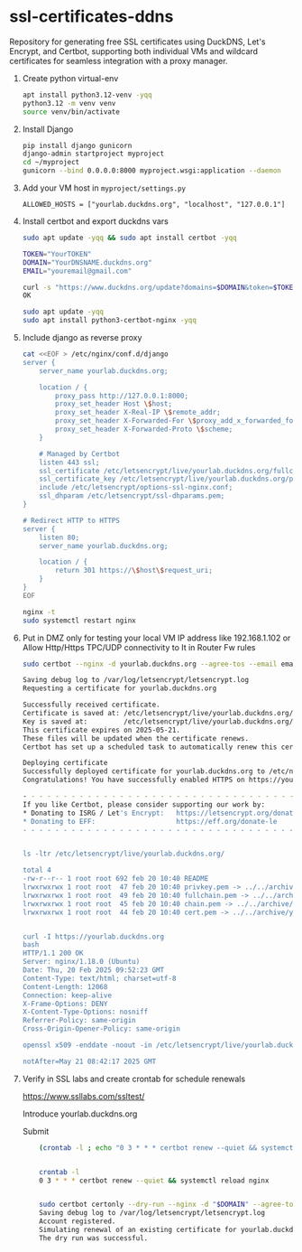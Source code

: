# ssl-certificates-ddns
Repository for generating free SSL certificates using DuckDNS, Let's Encrypt, and Certbot, supporting both individual VMs and wildcard certificates for seamless integration with a proxy manager.

1. Create python virtual-env
    ```bash
    apt install python3.12-venv -yqq
    python3.12 -m venv venv
    source venv/bin/activate
    ```

2. Install Django
    ```bash
    pip install django gunicorn
    django-admin startproject myproject
    cd ~/myproject
    gunicorn --bind 0.0.0.0:8000 myproject.wsgi:application --daemon
    ```

3. Add your VM host in `myproject/settings.py`

    `ALLOWED_HOSTS = ["yourlab.duckdns.org", "localhost", "127.0.0.1"]`

4. Install certbot and export duckdns vars

    ```bash
    sudo apt update -yqq && sudo apt install certbot -yqq

    TOKEN="YourTOKEN"
    DOMAIN="YourDNSNAME.duckdns.org"
    EMAIL="youremail@gmail.com"

    curl -s "https://www.duckdns.org/update?domains=$DOMAIN&token=$TOKEN&ip="
    OK

    sudo apt update -yqq 
    sudo apt install python3-certbot-nginx -yqq
    ```

4. Include django as reverse proxy

    ```bash
    cat <<EOF > /etc/nginx/conf.d/django
    server {
        server_name yourlab.duckdns.org;

        location / {
            proxy_pass http://127.0.0.1:8000;
            proxy_set_header Host \$host;
            proxy_set_header X-Real-IP \$remote_addr;
            proxy_set_header X-Forwarded-For \$proxy_add_x_forwarded_for;
            proxy_set_header X-Forwarded-Proto \$scheme;
        }

        # Managed by Certbot
        listen 443 ssl;
        ssl_certificate /etc/letsencrypt/live/yourlab.duckdns.org/fullchain.pem;
        ssl_certificate_key /etc/letsencrypt/live/yourlab.duckdns.org/privkey.pem;
        include /etc/letsencrypt/options-ssl-nginx.conf;
        ssl_dhparam /etc/letsencrypt/ssl-dhparams.pem;
    }

    # Redirect HTTP to HTTPS
    server {
        listen 80;
        server_name yourlab.duckdns.org;

        location / {
            return 301 https://\$host\$request_uri;
        }
    }
    EOF

    nginx -t
    sudo systemctl restart nginx
    ```

5. Put in DMZ only for testing your local VM IP address like 192.168.1.102 or Allow Http/Https TPC/UDP connectivity to It in Router Fw rules

    ```bash
    sudo certbot --nginx -d yourlab.duckdns.org --agree-tos --email email@gmail.com

    Saving debug log to /var/log/letsencrypt/letsencrypt.log
    Requesting a certificate for yourlab.duckdns.org

    Successfully received certificate.
    Certificate is saved at: /etc/letsencrypt/live/yourlab.duckdns.org/fullchain.pem
    Key is saved at:         /etc/letsencrypt/live/yourlab.duckdns.org/privkey.pem
    This certificate expires on 2025-05-21.
    These files will be updated when the certificate renews.
    Certbot has set up a scheduled task to automatically renew this certificate in the background.

    Deploying certificate
    Successfully deployed certificate for yourlab.duckdns.org to /etc/nginx/sites-enabled/django
    Congratulations! You have successfully enabled HTTPS on https://yourlab.duckdns.org

    - - - - - - - - - - - - - - - - - - - - - - - - - - - - - - - - - - - - - - - -
    If you like Certbot, please consider supporting our work by:
    * Donating to ISRG / Let's Encrypt:   https://letsencrypt.org/donate
    * Donating to EFF:                    https://eff.org/donate-le
    - - - - - - - - - - - - - - - - - - - - - - - - - - - - - - - - - - - - - - - -


    ls -ltr /etc/letsencrypt/live/yourlab.duckdns.org/

    total 4
    -rw-r--r-- 1 root root 692 feb 20 10:40 README
    lrwxrwxrwx 1 root root  47 feb 20 10:40 privkey.pem -> ../../archive/yourlab.duckdns.org/privkey1.pem
    lrwxrwxrwx 1 root root  49 feb 20 10:40 fullchain.pem -> ../../archive/yourlab.duckdns.org/fullchain1.pem
    lrwxrwxrwx 1 root root  45 feb 20 10:40 chain.pem -> ../../archive/yourlab.duckdns.org/chain1.pem
    lrwxrwxrwx 1 root root  44 feb 20 10:40 cert.pem -> ../../archive/yourlab.duckdns.org/cert1.pem


    curl -I https://yourlab.duckdns.org
    bash
    HTTP/1.1 200 OK
    Server: nginx/1.18.0 (Ubuntu)
    Date: Thu, 20 Feb 2025 09:52:23 GMT
    Content-Type: text/html; charset=utf-8
    Content-Length: 12068
    Connection: keep-alive
    X-Frame-Options: DENY
    X-Content-Type-Options: nosniff
    Referrer-Policy: same-origin
    Cross-Origin-Opener-Policy: same-origin

    openssl x509 -enddate -noout -in /etc/letsencrypt/live/yourlab.duckdns.org/fullchain.pem`

    notAfter=May 21 08:42:17 2025 GMT
    ```


6. Verify in SSL labs and create crontab for schedule renewals

    https://www.ssllabs.com/ssltest/

    Introduce yourlab.duckdns.org

    Submit

    ```bash
        (crontab -l ; echo "0 3 * * * certbot renew --quiet && systemctl reload nginx") | crontab -


        crontab -l
        0 3 * * * certbot renew --quiet && systemctl reload nginx


        sudo certbot certonly --dry-run --nginx -d "$DOMAIN" --agree-tos --email "$EMAIL"
        Saving debug log to /var/log/letsencrypt/letsencrypt.log
        Account registered.
        Simulating renewal of an existing certificate for yourlab.duckdns.org
        The dry run was successful.
    ```
